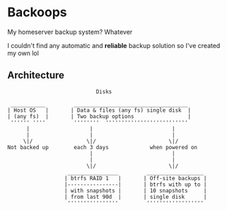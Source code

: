 # Backoops

My homeserver backup system? Whatever

I couldn't find any automatic and **reliable** backup solution so I've created my own lol


## Architecture

```
                            Disks

 ___________         ____________________________________
| Host OS   |       | Data & files (any fs) single disk  |
| (any fs)  |       | Two backup options                 |
 '''''' ''''         ''''''''  ''''''''''''''''''''''''''
      |                   |                         |
	  |                   |                         |
	 \|/                 \|/                       \|/
Not backed up        each 3 days             when powered on
                          |                         |
					      |                         |
						 \|/                       \|/
				   ________________         __________________
				  | btrfs RAID 1   |       | Off-site backups |
				  |----------------|       | btrfs with up to |
				  | with snapshots |       | 10 snapshots     |
				  | from last 90d  |       | single disk      |
				   ''''''''''''''''         ''''''''''''''''''
```
